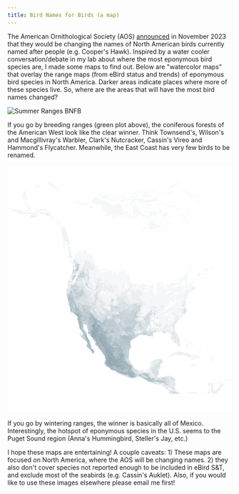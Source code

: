 ```yaml
---
title: Bird Names for Birds (a map)
---
```


The American Ornithological Society (AOS) [announced](https://americanornithology.org/american-ornithological-society-will-change-the-english-names-of-bird-species-named-after-people/) in November 2023 that they would be changing the names of North American birds currently named after people (e.g. Cooper's Hawk). Inspired by a water cooler conversation/debate in my lab about where the most eponymous bird species are, I made some maps to find out. Below are "watercolor maps" that overlay the range maps (from eBird status and trends) of eponymous bird species in North America. Darker areas indicate places where more of these species live. So, where are the areas that will have the most bird names changed?

![Summer Ranges BNFB](bnfb_summer.png)

If you go by breeding ranges (green plot above), the coniferous forests of the American West look like the clear winner. Think Townsend's, Wilson's and Macgillivray's Warbler, Clark's Nutcracker, Cassin's Vireo and Hammond's Flycatcher. Meanwhile, the East Coast has very few birds to be renamed. 

![Wintering Ranges BNFB](bnfb_winter_map.png)

If you go by wintering ranges, the winner is basically all of Mexico. Interestingly, the hotspot of eponymous species in the U.S. seems to the Puget Sound region (Anna's Hummingbird, Steller's Jay, etc.)

I hope these maps are entertaining! A couple caveats: 1) These maps are focused on North America, where the AOS will be changing names. 2) they also don't cover species not reported enough to be included in eBird S&T, and exclude most of the seabirds (e.g. Cassin's Auklet). Also, if you would like to use these images elsewhere please email me first!
